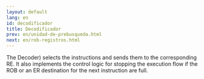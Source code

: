 ```yaml
---
layout: default
lang: en
id: decodificador
title: Decodificador
prev: en/unidad-de-prebusqueda.html
next: en/rob-registros.html
---
```


The Decoder) selects the instructions and sends them to the corresponding RE.
It also implements the control logic for stopping the execution flow if the ROB or an ER destination for the next instruction are full.
